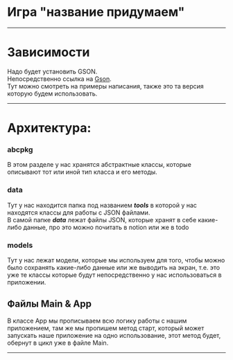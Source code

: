 # Игра "название придумаем"
***
# Зависимости
Надо будет установить GSON.  
Непосредственно ссылка на [Gson](https://github.com/google/gson).  
Тут можно смотреть на примеры написания, также это та версия которую будем использовать.
***
# Архитектура:

### abcpkg
В этом разделе у нас хранятся абстрактные классы, которые описывают тот или иной тип класса и его методы.

### data
Тут у нас находится папка под названием ***tools*** в которой у нас находятся классы для работы с JSON файлами.  
В самой папке ***data*** лежат файлы JSON, которые хранят в себе какие-либо данные, про это можно почитать в notion
или же в todo

### models
Тут у нас лежат модели, которые мы используем для того, чтобы можно было сохранять какие-либо данные 
или же выводить на экран, т.е. это уже те классы которые будут непосредственно у нас использоваться в приложении.

## Файлы Main & App
В классе App мы прописываем всю логику работы с нашим приложением, там же мы пропишем метод старт, 
который может запускать наше приложение на одно использование, этот метод будет, обернут в цикл уже в файле Main.
***
